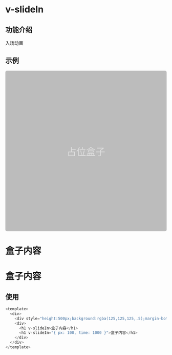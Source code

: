 # v-slideIn

## 功能介绍

入场动画

## 示例

<div style="height:500px;background:rgba(125,125,125,.5);margin-bottom:10px;display:flex;justify-content:center;align-items:center;border-radius:5px;color: rgba(255,255,255,.5);font-size:30px;" >占位盒子</div>
<div
  :style="{
    display: 'flex',
    gap: '20px',
  }">
  <h1 v-slideIn>盒子内容</h1>
  <h1 v-slideIn="{ px: 100, time: 1000 }">盒子内容</h1>
</div>

## 使用

```typescript {}
<template>
  <div>
    <div style="height:500px;background:rgba(125,125,125,.5);margin-bottom:10px;display:flex;justify-content:center;align-items:center;border-radius:5px;color: rgba(255,255,255,.5);font-size:30px;" >占位盒子</div>
    <div>
      <h1 v-slideIn>盒子内容</h1>
      <h1 v-slideIn="{ px: 100, time: 1000 }">盒子内容</h1>
    </div>
  </div>
</template>
```

